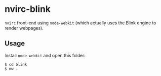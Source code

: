 nvirc-blink
===========

`nvirc` front-end using `node-webkit` (which actually uses the Blink engine to render webpages).

Usage
-----

Install `node-webkit` and open this folder:

    $ cd blink
    $ nw .
